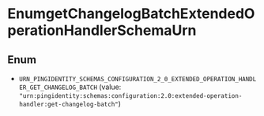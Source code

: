

# EnumgetChangelogBatchExtendedOperationHandlerSchemaUrn

## Enum


* `URN_PINGIDENTITY_SCHEMAS_CONFIGURATION_2_0_EXTENDED_OPERATION_HANDLER_GET_CHANGELOG_BATCH` (value: `"urn:pingidentity:schemas:configuration:2.0:extended-operation-handler:get-changelog-batch"`)



